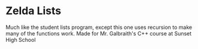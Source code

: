 # Zelda Lists
Much like the student lists program, except this one uses recursion to make many of the functions work.
Made for Mr. Galbraith's C++ course at Sunset High School
